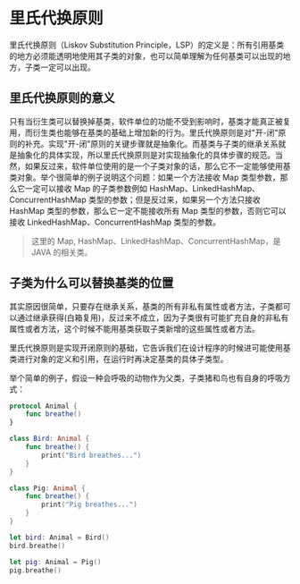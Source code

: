 # 里氏代换原则

里氏代换原则（Liskov Substitution Principle，LSP）的定义是：所有引用基类的地方必须能透明地使用其子类的对象，也可以简单理解为任何基类可以出现的地方，子类一定可以出现。

## 里氏代换原则的意义

只有当衍生类可以替换掉基类，软件单位的功能不受到影响时，基类才能真正被复用，而衍生类也能够在基类的基础上增加新的行为。里氏代换原则是对"开-闭"原则的补充。实现"开-闭"原则的关键步骤就是抽象化。而基类与子类的继承关系就是抽象化的具体实现，所以里氏代换原则是对实现抽象化的具体步骤的规范。当然，如果反过来，软件单位使用的是一个子类对象的话，那么它不一定能够使用基类对象。举个很简单的例子说明这个问题：如果一个方法接收 Map 类型参数，那么它一定可以接收 Map 的子类参数例如 HashMap、LinkedHashMap、ConcurrentHashMap 类型的参数；但是反过来，如果另一个方法只接收 HashMap 类型的参数，那么它一定不能接收所有 Map 类型的参数，否则它可以接收 LinkedHashMap、ConcurrentHashMap 类型的参数。

> 这里的 Map, HashMap、LinkedHashMap、ConcurrentHashMap，是 JAVA 的相关类。

## 子类为什么可以替换基类的位置

其实原因很简单，只要存在继承关系，基类的所有非私有属性或者方法，子类都可以通过继承获得(白箱复用)，反过来不成立，因为子类很有可能扩充自身的非私有属性或者方法，这个时候不能用基类获取子类新增的这些属性或者方法。

里氏代换原则是实现开闭原则的基础，它告诉我们在设计程序的时候进可能使用基类进行对象的定义和引用，在运行时再决定基类的具体子类型。

举个简单的例子，假设一种会呼吸的动物作为父类，子类猪和鸟也有自身的呼吸方式：

```swift
protocol Animal {
    func breathe()
}

class Bird: Animal {
    func breathe() {
        print("Bird breathes...")
    }
}

class Pig: Animal {
    func breathe() {
        print("Pig breathes...")
    }
}

let bird: Animal = Bird()
bird.breathe()

let pig: Animal = Pig()
pig.breathe()
```
